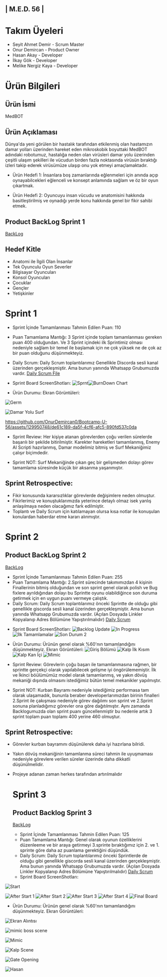 ## | M.E.D. 56 |

# Takım Üyeleri
* Seyit Ahmet Demir - Scrum Master
* Onur Demircan - Product Owner
* Hasan Akay - Developer
* İlkay Gök - Developer
* Melike Nergiz Kaya - Developer

# Ürün Bilgileri
## Ürün İsmi
MedBOT

## Ürün Açıklaması 
Dünya'da yeni görülen bir hastalık tarafından etkilenmiş olan hastamızın damar yolları üzerinden hareket eden mikroskobik boyuttaki MedBOT
adındaki robotumuz, hastalığa neden olan virüsleri damar yolu üzerinden çeşitli ulaşım şekilleri ile vücudun birden fazla noktasında virüsün bıraktığı izleri takip ederek virüsümüze ulaşıp onu yok etmeyi amaçlamaktadır.

* Ürün Hedefi 1: İnsanlara boş zamanlarında eğlenmeleri için anında açıp oynayabilcekleri eğlenceli ve konsept anlamında sağlam
       ve öz bir oyun çıkartmak.
       
* Ürün Hedefi 2: Oyuncuyu insan vücudu ve anatomisini hakkında basitleştirilmiş ve oynadığı yerde konu hakkında genel bir 
       fikir sahibi etmek.
       
## Product BackLog Sprint 1
[BackLog](https://miro.com/app/board/uXjVM9lHoZU=/?share_link_id=674053002415)

## Hedef Kitle
* Anatomi ile İlgili Olan İnsanlar
* Tek Oyunculu Oyun Severler
* Bilgisayar Oyuncuları
* Konsol Oyuncuları
* Çocuklar
* Gençler
* Yetişkinler

# Sprint 1
* Sprint İçinde Tamamlanması Tahmin Edilen Puan: 110
* Puan Tamamlama Mantığı: 3 Sprint içinde toplam tamamlanması gereken puan 400 olduğundan. Ve 3 Sprint içindeki ilk Sprintimiz olması nedeniyle  sağlam bir temel ile başlamak için ne çok yüksek ne de çok az bir puan olduğunu düşünmekteyiz. 
* Daily Scrum: Daily Scrum toplantılarımız Genellikle Discorda sesli kanal üzerinden gerçekleşmiştir. Ama bunun yanında Whatsapp Grubumuzda vardır. [Daily Scrum File](https://drive.google.com/file/d/1482t4A-Iwyq-ha79APHP4zzc_vZ9ZrRc/view?usp=sharing)
* Sprint Board ScreenShotları: ![Sprnt](https://github.com/OnurDemircan0/Bootcamp-U-56/assets/129950748/5c232b71-6154-4a28-bc59-31efea738b09)![BurnDown Chart](https://github.com/OnurDemircan0/Bootcamp-U-56/assets/129950748/db2fd445-a74f-4381-9133-f186768fffc2)

* Ürün Durumu: Ekran Görüntüleri:

![Germ](https://github.com/OnurDemircan0/Bootcamp-U-56/assets/129950748/79b45434-4f82-4d70-861c-90a944db18fd)

![Damar Yolu Surf](https://github.com/OnurDemircan0/Bootcamp-U-56/assets/129950748/c0c07b9d-3f10-4729-8768-6e4eae81977e)




https://github.com/OnurDemircan0/Bootcamp-U-56/assets/129950748/de61c189-da5f-4cf6-afc5-890fd537c0da








* Sprint Review: Her kişiye atanan görevlerden çoğu verilen sürelerde başarılı bir şekilde bitirilmiştir. Karekter hareketleri tamamlanmış, Enemy AI Scripti hazırlanmış, Damar modelimiz bitmiş ve Surf Mekaniğimiz çalışır biçimdedir.

* Sprint NOT: Surf Mekaniğinde çıkan geç bir gelişmeden dolayı görev tamamlama süresinde küçük bir aksanma yaşanmıştır.

## Sprint Retrospective:
* Fikir konusunda kararsızlıklar görevlerde değişimlere neden olmuştur.
* Fikirlerimiz ve konuştuklarımızda yeterince detaylı olmaz isek yanlış anlaşılmaya neden olacağımız fark edilmiştir.
* Toplantı ve Daily Scrum için katılamayan olursa kısa notlar ile konuşulan konulardan haberdar etme kararı alınmıştır.

# Sprint 2

## Product BackLog Sprint 2
[BackLog](https://miro.com/app/board/uXjVM9lHoZU=/?share_link_id=674053002415)

* Sprint İçinde Tamamlanması Tahmin Edilen Puan: 255
* Puan Tamamlama Mantığı: 2.Sprint sürecinde takımımızdan 4 kişinin Finallerinin bitmiş olduğundan ve son sprint genel olarak polish ve Bug fixlere ayrıldığından dolayı bu Sprintte oyunu olabildiğince son duruma getirmek için en uygun puanı vermeye çalıştık.
* Daily Scrum: Daily Scrum toplantılarımız önceki Sprintte de olduğu gibi genellikle giscorda sesli kanal üzerinden gerçekleşmiştir. Ama bunun yanında Whatsapp Grubumuzda vardır. (Açılan Dosyada Linkler Kopyalanıp Adres Bölümüne Yapıştırılmalıdır) [Daily Scrum](https://docs.google.com/document/d/1UC72Vu-PwMKpMh91CdAyolfpue9bUSVzrx5eJggxqDg/edit?usp=sharing)

+ Sprint Board ScreenShotları:
 ![Backlog Update](https://github.com/OnurDemircan0/Bootcamp-U-56/assets/129950748/4c68f8c0-a60c-4c3f-90c2-0b2875742ca2)
 ![In Progress](https://github.com/OnurDemircan0/Bootcamp-U-56/assets/129950748/4b520ab0-c557-449a-bf89-c252ca53b1fd)
 ![İlk Tamamlamalar](https://github.com/OnurDemircan0/Bootcamp-U-56/assets/129950748/ea3507a0-9ded-4b5c-961b-2ce35f6d0e92)
 ![Son Durum 2](https://github.com/OnurDemircan0/Bootcamp-U-56/assets/129950748/b032a30d-9b9c-4daa-abfb-481d95093ac3)

+ Ürün Durumu: Ürünün genel olarak %60'nın tamamlandığını düşünmekteyiz. Ekran Görüntüleri:
 ![Giriş Bölümü](https://github.com/OnurDemircan0/Bootcamp-U-56/assets/129950748/69155ca7-20a5-49ab-b07b-605ccec963a5)
 ![Kalp İlk Kısım](https://github.com/OnurDemircan0/Bootcamp-U-56/assets/129950748/e273699c-6e9a-4976-88f9-d1a77fa6b35c)
 ![Kalp Kan İçi](https://github.com/OnurDemircan0/Bootcamp-U-56/assets/129950748/b57a9992-37bc-418f-9adb-1fb1349c369e)
 ![Mimic](https://github.com/OnurDemircan0/Bootcamp-U-56/assets/129950748/6e97c625-44c1-427d-9248-1e007b6a82e1)

+ Sprint Review: Görevlerin çoğu başarı ile tamamlanmasına rağmen, bir sprintte gerçekçi olarak yapılabilecek gelişme iyi öngörülememiştir. İlk ve İkinci böülümümüz model olarak tamamlanmış, ve yakın dövüş mekaniği dışında olmasını istediğimiz bütün temel mekanikler yapılmıştır.

+ Sprint NOT: Kurban Bayramı nedeniyle istediğimiz performasa tam olarak ulaşamadık, bununla beraber developerlarımızdan birinin finalleri 2.Sprint ile çakışması nedeniyle görev dağılımı son sprint ve 2.Sprint sonuna planladığımız görevler ona göre dağıtılmıştır. Aynı zamanda Backlogumuzda olan sprint puanı güncellenmiştir bu nedenle artık 3 sprint toplam puan toplamı 400 yerine 460 olmuştur.

## Sprint Retrospective:
* Görevler kurban bayramını düşünülerek daha iyi hazırlana bilridi.
* Yakın dövüş mekaniğinin tamamlanma süreci tahmin ile uyuşmaması nedeniyle görevlere verilen süreler üzerinde daha dikkatli düşünülmelidir.
* Projeye adanan zaman herkes tarafından artırılmalıdır

  # Sprint 3

  ## Product Backlog Sprint 3
  [BackLog](https://miro.com/app/board/uXjVM9lHoZU=/?share_link_id=845679339362)
  
  * Sprint İçinde Tamamlanması Tahmin Edilen Puan: 125
  * Puan Tamamlama Mantığı: Genel olarak oyunun özelliklerini düzenleeme ve bir araya getirmeyi 3.sprinte bıraktığımız için 2. ve 1. sprinte göre daha az puanlama gerektiğini düşündük.
  * Daily Scrum: Daily Scrum toplantılarımız önceki Sprintlerde de olduğu gibi genellikle giscorda sesli kanal üzerinden gerçekleşmiştir. Ama bunun yanında Whatsapp Grubumuzda vardır. (Açılan Dosyada Linkler Kopyalanıp Adres Bölümüne Yapıştırılmalıdır) [Daily Scrum](https://docs.google.com/document/d/1UC72Vu-PwMKpMh91CdAyolfpue9bUSVzrx5eJggxqDg/edit?usp=sharing)
 
  + Sprint Board ScreenShotları:

![Start](https://github.com/OnurDemircan0/Bootcamp-U-56/assets/129950748/c0b5356a-be65-46fe-8f5b-777fd73409e2)

![After Start 1](https://github.com/OnurDemircan0/Bootcamp-U-56/assets/129950748/0388725e-72ff-4e73-873b-bc447018afcf)
![After Start 2](https://github.com/OnurDemircan0/Bootcamp-U-56/assets/129950748/bd305c6f-0712-41ca-9277-87cd72cd8d12)
![After Start 3](https://github.com/OnurDemircan0/Bootcamp-U-56/assets/129950748/c5cca780-1644-4a3f-bf37-7d51aeea7bdf)
![After Start 4](https://github.com/OnurDemircan0/Bootcamp-U-56/assets/129950748/0fac04fd-30c1-41bf-be70-137cb2285892)
![Final Board](https://github.com/OnurDemircan0/Bootcamp-U-56/assets/129950748/f4be38ea-da46-4d38-a6b2-e57d7a54a17e)

+ Ürün Durumu: Ürünün genel olarak %60'nın tamamlandığını düşünmekteyiz. Ekran Görüntüleri:



![Ekran Alıntısı](https://github.com/OnurDemircan0/Bootcamp-U-56/assets/129950748/e12868b1-799b-4493-bf8f-d8f14b6e36c2)

![mimic boss scene](https://github.com/OnurDemircan0/Bootcamp-U-56/assets/129950748/7d1efb2a-497f-4e65-8cd7-cb6c1c446270)

![Mimic](https://github.com/OnurDemircan0/Bootcamp-U-56/assets/129950748/53ac04e4-5410-41f3-afba-9000d2f1b57b)


![Kalp Scene](https://github.com/OnurDemircan0/Bootcamp-U-56/assets/129950748/d083faac-5caf-4f62-b4dd-1359f0160ade)


![Gate Opening](https://github.com/OnurDemircan0/Bootcamp-U-56/assets/129950748/3e1ece4b-2602-4225-90a5-11008fbc6dc2)

![Hasan](https://github.com/OnurDemircan0/Bootcamp-U-56/assets/129950748/bf8226c1-f39e-41dc-a7a8-c12a39acea43)








